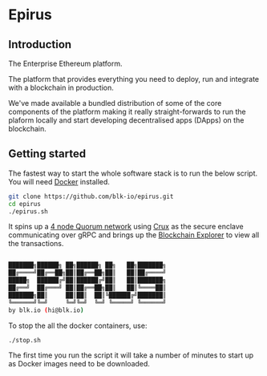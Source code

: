 # Epirus

## Introduction

The Enterprise Ethereum platform.

The platform that provides everything you need to deploy, run and integrate with a blockchain in production.

We've made available a bundled distribution of some of the core components of the platform making it really
straight-forwards to run the plaform locally and start developing decentralised apps (DApps) on the blockchain.

## Getting started

The fastest way to start the whole software stack is to run the below script. You will need 
[Docker](https://www.docker.com/products/docker-desktop) installed.

```bash
git clone https://github.com/blk-io/epirus.git
cd epirus
./epirus.sh
```

It spins up a [4 node Quorum network](https://github.com/blk-io/crux/tree/master/docker/quorum-crux) using
[Crux](https://github.com/blk-io/crux) as the secure enclave communicating over gRPC and brings up the
[Blockchain Explorer](https://github.com/blk-io/blk-explorer-free) to view all the transactions.

```bash

███████╗██████╗ ██╗██████╗ ██╗   ██╗███████╗
██╔════╝██╔══██╗██║██╔══██╗██║   ██║██╔════╝
█████╗  ██████╔╝██║██████╔╝██║   ██║███████╗
██╔══╝  ██╔═══╝ ██║██╔══██╗██║   ██║╚════██║
███████╗██║     ██║██║  ██║╚██████╔╝███████║
╚══════╝╚═╝     ╚═╝╚═╝  ╚═╝ ╚═════╝ ╚══════╝
by blk.io (hi@blk.io)
```

To stop the all the docker containers, use:

```bash
./stop.sh
```

The first time you run the script it will take a number of minutes to start up as Docker images 
need to be downloaded.
